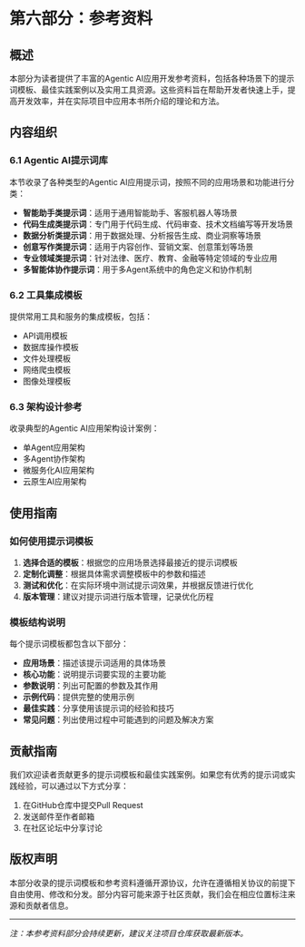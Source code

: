 # 第六部分：参考资料

## 概述

本部分为读者提供了丰富的Agentic AI应用开发参考资料，包括各种场景下的提示词模板、最佳实践案例以及实用工具资源。这些资料旨在帮助开发者快速上手，提高开发效率，并在实际项目中应用本书所介绍的理论和方法。

## 内容组织

### 6.1 Agentic AI提示词库

本节收录了各种类型的Agentic AI应用提示词，按照不同的应用场景和功能进行分类：

- **智能助手类提示词**：适用于通用智能助手、客服机器人等场景
- **代码生成类提示词**：专门用于代码生成、代码审查、技术文档编写等开发场景
- **数据分析类提示词**：用于数据处理、分析报告生成、商业洞察等场景
- **创意写作类提示词**：适用于内容创作、营销文案、创意策划等场景
- **专业领域类提示词**：针对法律、医疗、教育、金融等特定领域的专业应用
- **多智能体协作提示词**：用于多Agent系统中的角色定义和协作机制

### 6.2 工具集成模板

提供常用工具和服务的集成模板，包括：

- API调用模板
- 数据库操作模板
- 文件处理模板
- 网络爬虫模板
- 图像处理模板

### 6.3 架构设计参考

收录典型的Agentic AI应用架构设计案例：

- 单Agent应用架构
- 多Agent协作架构
- 微服务化AI应用架构
- 云原生AI应用架构

## 使用指南

### 如何使用提示词模板

1. **选择合适的模板**：根据您的应用场景选择最接近的提示词模板
2. **定制化调整**：根据具体需求调整模板中的参数和描述
3. **测试和优化**：在实际环境中测试提示词效果，并根据反馈进行优化
4. **版本管理**：建议对提示词进行版本管理，记录优化历程

### 模板结构说明

每个提示词模板都包含以下部分：

- **应用场景**：描述该提示词适用的具体场景
- **核心功能**：说明提示词要实现的主要功能
- **参数说明**：列出可配置的参数及其作用
- **示例代码**：提供完整的使用示例
- **最佳实践**：分享使用该提示词的经验和技巧
- **常见问题**：列出使用过程中可能遇到的问题及解决方案

## 贡献指南

我们欢迎读者贡献更多的提示词模板和最佳实践案例。如果您有优秀的提示词或实践经验，可以通过以下方式分享：

1. 在GitHub仓库中提交Pull Request
2. 发送邮件至作者邮箱
3. 在社区论坛中分享讨论

## 版权声明

本部分收录的提示词模板和参考资料遵循开源协议，允许在遵循相关协议的前提下自由使用、修改和分发。部分内容可能来源于社区贡献，我们会在相应位置标注来源和贡献者信息。

---

*注：本参考资料部分会持续更新，建议关注项目仓库获取最新版本。*
